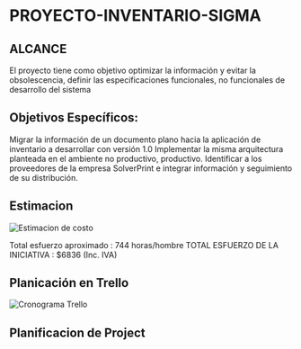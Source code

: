 # PROYECTO-INVENTARIO-SIGMA
## ALCANCE
  El proyecto tiene como objetivo optimizar la información y evitar la obsolescencia, definir las especificaciones funcionales, no funcionales de desarrollo del sistema 
## Objetivos Específicos:
Migrar la información de un documento plano hacia la aplicación de inventario a desarrollar con versión 1.0
Implementar la misma arquitectura planteada en el ambiente no productivo, productivo.
Identificar a los proveedores de la empresa SolverPrint e integrar información y seguimiento de su distribución.

## Estimacion
![Estimacion de costo](https://1.bp.blogspot.com/-UEwaQCuZp-w/X7rdt4YWUUI/AAAAAAAAZ9Y/y7B2oTTSFL84XfXC4AAt317zLeua-NkgACLcBGAsYHQ/s625/puntofuncion.JPG)

Total esfuerzo aproximado : 744 horas/hombre
TOTAL ESFUERZO DE LA INICIATIVA : $6836 (Inc. IVA)

## Planicación en Trello
![Cronograma Trello](https://1.bp.blogspot.com/-itKnur9CneQ/X8F8U2VtNWI/AAAAAAAAZ-A/FChlkvQe-TQ9jWlYCIPVD8iJVK4DfNkZwCLcBGAsYHQ/s1362/Imatrello.JPG)
## Planificacion de Project



